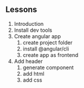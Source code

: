 ## Lessons
1. Introduction
2. Install dev tools
3. Create angular app
    1. create project folder
    2. install @angular/cli
    3. create app as frontend
4. Add header
    1. generate component
    2. add html
    3. add css